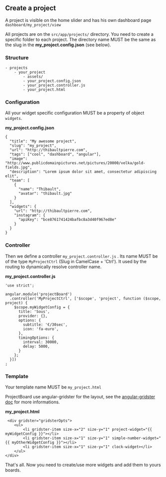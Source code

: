 ## Create a project

A project is visible on the home slider and has his own dashboard page  `dashboard/my_project/view`

All projects are on the `src/app/projects/` directory. You need to create a specific folder to each project. The directory name MUST be the same as the slug in the **my_project.config.json** (see below).

### Structure

    - projects
        - your_project
            - assets/
            - your_project.config.json
            - your_project.controller.js
            - your_project.html

### Configuration

All your widget specific configuration MUST be a property of object `widgets`.

**my_project.config.json**


    {
      "title": "My awesome project",
      "slug": "my_project",
      "url": "http://thibaultpierre.com",
      "tags": ["cool", "dashboard", "angular"],
      "image": "http://www.publicdomainpictures.net/pictures/20000/velka/gold-fields.jpg",
      "description": "Lorem ipsum dolor sit amet, consectetur adipiscing elit",
      "team": [
        {
          "name": "Thibault",
          "avatar": "thibault.jpg"
        }
      ],
      "widgets": {
        "url": "http://thibaultpierre.com",
        "instagram": {
          "apiKey": "bce8761741424bafbc8a3d40f967ed8e"
        }
      }
    }

### Controller

Then we define a controller ` my_project.controller.js ` . Its name MUST be of the type `MyProjectCtrl` (Slug in CamelCase + 'Ctrl'). It used by the routing to dynamically resolve controller name.

**my_project.controller.js**

    'use strict';

    angular.module('projectBoard')
      .controller('MyProjectCtrl', ['$scope', 'project', function ($scope, project) {
        $scope.myWidgetConfig = {
          title: 'Sous',
          provider: {},
          options: {
            subtitle: '€/30sec',
            icon: 'fa-euro',
          },
          timingOptions: {
            interval: 30000,
            delay: 5000,
          }
        };
      }])
    ;

### Template

Your template name MUST be `my_project.html`

ProjectBoard use angular-gridster for the layout, see the [angular-gridster doc](https://github.com/ManifestWebDesign/angular-gridster) for more informations.

**my_project.html**

     <div gridster="gridsterOpts">
        <ul>
            <li gridster-item size-x="2" size-y="1" project-widget="{{ myWidgetConfig }}"></li>
            <li gridster-item size-x="1" size-y="1" simple-number-widget="{{ myOtherWidgetConfig }}"></li>
            <li gridster-item size-x="1" size-y="1" clock-widget></li>
        </ul>
    </div>

That's all. Now you need to create/use more widgets and add them to yours boards.